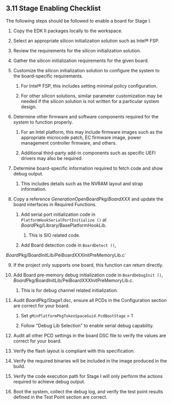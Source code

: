 <!--- @file
  3.11 Stage Enabling Checklist

  Copyright (c) 2019, Intel Corporation. All rights reserved.<BR>

  Redistribution and use in source (original document form) and 'compiled'
  forms (converted to PDF, epub, HTML and other formats) with or without
  modification, are permitted provided that the following conditions are met:

  1) Redistributions of source code (original document form) must retain the
     above copyright notice, this list of conditions and the following
     disclaimer as the first lines of this file unmodified.

  2) Redistributions in compiled form (transformed to other DTDs, converted to
     PDF, epub, HTML and other formats) must reproduce the above copyright
     notice, this list of conditions and the following disclaimer in the
     documentation and/or other materials provided with the distribution.

  THIS DOCUMENTATION IS PROVIDED BY TIANOCORE PROJECT "AS IS" AND ANY EXPRESS OR
  IMPLIED WARRANTIES, INCLUDING, BUT NOT LIMITED TO, THE IMPLIED WARRANTIES OF
  MERCHANTABILITY AND FITNESS FOR A PARTICULAR PURPOSE ARE DISCLAIMED. IN NO
  EVENT SHALL TIANOCORE PROJECT  BE LIABLE FOR ANY DIRECT, INDIRECT, INCIDENTAL,
  SPECIAL, EXEMPLARY, OR CONSEQUENTIAL DAMAGES (INCLUDING, BUT NOT LIMITED TO,
  PROCUREMENT OF SUBSTITUTE GOODS OR SERVICES; LOSS OF USE, DATA, OR PROFITS;
  OR BUSINESS INTERRUPTION) HOWEVER CAUSED AND ON ANY THEORY OF LIABILITY,
  WHETHER IN CONTRACT, STRICT LIABILITY, OR TORT (INCLUDING NEGLIGENCE OR
  OTHERWISE) ARISING IN ANY WAY OUT OF THE USE OF THIS DOCUMENTATION, EVEN IF
  ADVISED OF THE POSSIBILITY OF SUCH DAMAGE.

-->

## 3.11 Stage Enabling Checklist

The following steps should be followed to enable a board for Stage I.

1. Copy the EDK II packages locally to the workspace.

2. Select an appropriate silicon initialization solution such as Intel&reg; FSP.

3. Review the requirements for the silicon initialization solution.

4. Gather the silicon initialization requirements for the given board.

5. Customize the silicon initialization solution to configure the system to the
   board-specific requirements.

    1. For Intel&reg; FSP, this includes setting minimal policy configuration.

    2. For other silicon solutions, similar parameter customization may be
       needed if the silicon solution is not written for a particular system
       design.

6. Determine other firmware and software components required for the system to
   function properly.

    1. For an Intel platform, this may include firmware images such as the
       appropriate microcode patch, EC firmware image, power management
       controller firmware, and others.

    2. Additional third-party add-in components such as specific UEFI drivers
       may also be required.

7. Determine board-specific information required to fetch code and show debug
   output.

    1. This includes details such as the NVRAM layout and strap information.

8. Copy a reference *Generation*OpenBoardPkg/*BoardXXX* and update the
   board interfaces in Required Functions.

    1. Add serial port initialization code in `PlatformHookSerialPortInitialize ()` at *Board*Pkg/Library/BasePlatformHookLib.

        1. This is SIO related code.

    2. Add Board detection code in `BoardDetect ()`,

*Board*Pkg/BoardInitLib/PeiBoardXXXInitPreMemoryLib.c`

9. If the project only supports one board, this function can return directly.

1. Add Board pre-memory debug initialization code in `BoardDebugInit ()`,
   *Board*Pkg/BoardInitLib/PeiBoardXXXInitPreMemoryLib.c.

    1. This is for debug channel related initialization.

1. Audit *Board*Pkg/Stage1.dsc, ensure all PCDs in the Configuration section
   are correct for your board.

    1. Set `gMinPlatformPkgTokenSpaceGuid.PcdBootStage` = 1

    2. Follow "Debug Lib Selection" to enable serial debug capability.

2. Audit all other PCD settings in the board DSC file to verify the values are
   correct for your board.

3. Verify the flash layout is compliant with this specification.

4. Verify the required binaries will be included in the image produced in the
   build.

5. Verify the code execution path for Stage I will only perform the actions
   required to achieve debug output.

6. Boot the system, collect the debug log, and verify the test point results
   defined in the Test Point section are correct.
